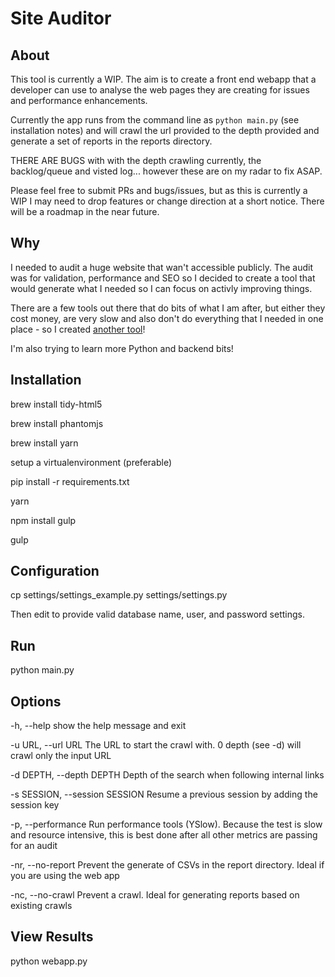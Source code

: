 # Site Auditor

## About

This tool is currently a WIP. The aim is to create a front end webapp that a developer can use to analyse the web pages they are creating for issues and performance enhancements. 

Currently the app runs from the command line as `python main.py` (see installation notes) and will crawl the url provided to the depth provided and generate a set of reports in the reports directory.

THERE ARE BUGS with with the depth crawling currently, the backlog/queue and visted log... however these are on my radar to fix ASAP. 

Please feel free to submit PRs and bugs/issues, but as this is currently a WIP I may need to drop features or change direction at a short notice. There will be a roadmap in the near future.

## Why

I needed to audit a huge website that wan't accessible publicly. The audit was for validation, performance and SEO so I decided to create a tool that would generate what I needed so I can focus on activly improving things.

There are a few tools out there that do bits of what I am after, but either they cost money, are very slow and also don't do everything that I needed in one place - so I created [another tool](https://xkcd.com/927/)!

I'm also trying to learn more Python and backend bits!

## Installation

brew install tidy-html5

brew install phantomjs

brew install yarn

setup a virtualenvironment (preferable)

pip install -r requirements.txt

yarn

npm install gulp

gulp

## Configuration

cp settings/settings_example.py settings/settings.py

Then edit to provide valid database name, user, and password settings.

## Run

python main.py

## Options

-h, --help show the help message and exit

-u URL, --url URL The URL to start the crawl with. 0 depth (see -d) will crawl only the input URL

-d DEPTH, --depth DEPTH Depth of the search when following internal links

-s SESSION, --session SESSION Resume a previous session by adding the session key

-p, --performance Run performance tools (YSlow). Because the test is slow and resource intensive, this is best done after all other metrics are passing for an audit

-nr, --no-report Prevent the generate of CSVs in the report directory. Ideal if you are using the web app

-nc, --no-crawl Prevent a crawl. Ideal for generating reports based on existing crawls

## View Results

python webapp.py
